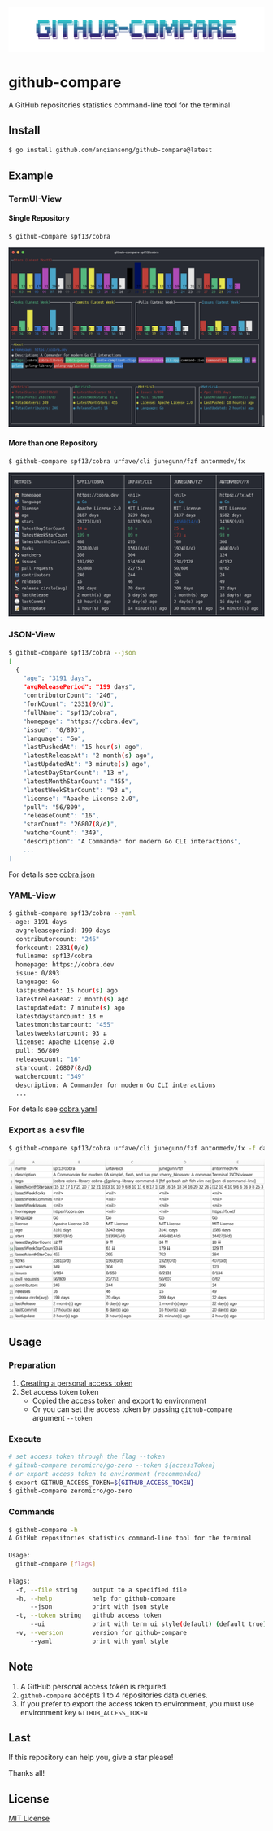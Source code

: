 ![banner](./resource/banner.png)

# github-compare

A GitHub repositories statistics command-line tool for the terminal

## Install

```bash
$ go install github.com/anqiansong/github-compare@latest
```

## Example

### TermUI-View

#### Single Repository

```bash
$ github-compare spf13/cobra
```

![repo-detail](./resource/repo-detail.png)

#### More than one Repository

```bash
$ github-compare spf13/cobra urfave/cli junegunn/fzf antonmedv/fx
```

![preview](./resource/compare-preview.png)

### JSON-View

```bash
$ github-compare spf13/cobra --json                                           
[
  {
    "age": "3191 days",
    "avgReleasePeriod": "199 days",
    "contributorCount": "246",
    "forkCount": "2331(0/d)",
    "fullName": "spf13/cobra",
    "homepage": "https://cobra.dev",
    "issue": "0/893",
    "language": "Go",
    "lastPushedAt": "15 hour(s) ago",
    "latestReleaseAt": "2 month(s) ago",
    "lastUpdatedAt": "3 minute(s) ago",
    "latestDayStarCount": "13 ⇈",
    "latestMonthStarCount": "455",
    "latestWeekStarCount": "93 ⇊",
    "license": "Apache License 2.0",
    "pull": "56/809",
    "releaseCount": "16",
    "starCount": "26807(8/d)",
    "watcherCount": "349",
    "description": "A Commander for modern Go CLI interactions",
    ...
]
```
For details see [cobra.json](./resource/cobra.json)

### YAML-View

```bash
$ github-compare spf13/cobra --yaml                                           
- age: 3191 days
  avgreleaseperiod: 199 days
  contributorcount: "246"
  forkcount: 2331(0/d)
  fullname: spf13/cobra
  homepage: https://cobra.dev
  issue: 0/893
  language: Go
  lastpushedat: 15 hour(s) ago
  latestreleaseat: 2 month(s) ago
  lastupdatedat: 7 minute(s) ago
  latestdaystarcount: 13 ⇈
  latestmonthstarcount: "455"
  latestweekstarcount: 93 ⇊
  license: Apache License 2.0
  pull: 56/809
  releasecount: "16"
  starcount: 26807(8/d)
  watchercount: "349"
  description: A Commander for modern Go CLI interactions
  ...
```

For details see [cobra.yaml](./resource/cobra.yaml)

### Export as a csv file

```bash
$ github-compare spf13/cobra urfave/cli junegunn/fzf antonmedv/fx -f data.csv
```

![csv](./resource/compare-csv.png)

## Usage

### Preparation

1. [Creating a personal access token](https://docs.github.com/en/authentication/keeping-your-account-and-data-secure/creating-a-personal-access-token)
2. Set access token token
    - Copied the access token and export to environment
    - Or you can set the access token by passing `github-compare` argument
      `--token`

### Execute

```bash
# set access token through the flag --token
# github-compare zeromicro/go-zero --token ${accessToken}
# or export access token to environment (recommended)
$ export GITHUB_ACCESS_TOKEN=${GITHUB_ACCESS_TOKEN}
$ github-compare zeromicro/go-zero
```

### Commands

```bash
$ github-compare -h                                                    
A GitHub repositories statistics command-line tool for the terminal

Usage:
  github-compare [flags]

Flags:
  -f, --file string    output to a specified file
  -h, --help           help for github-compare
      --json           print with json style
  -t, --token string   github access token
      --ui             print with term ui style(default) (default true)
  -v, --version        version for github-compare
      --yaml           print with yaml style
```

## Note

1. A GitHub personal access token is required.
2. `github-compare` accepts 1 to 4 repositories data queries.
3. If you prefer to export the access token to environment, you must use
   environment key `GITHUB_ACCESS_TOKEN`

## Last

If this repository can help you, give a star please!

Thanks all!

## License

[MIT License](License)